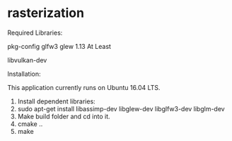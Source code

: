 # rasterization

Required Libraries:

pkg-config
glfw3
glew 1.13 At Least

libvulkan-dev

Installation:

This application currently runs on Ubuntu 16.04 LTS.

1) Install dependent libraries:
2) sudo apt-get install libassimp-dev libglew-dev libglfw3-dev libglm-dev 
3) Make build folder and cd into it. 
4) cmake ..
5) make

